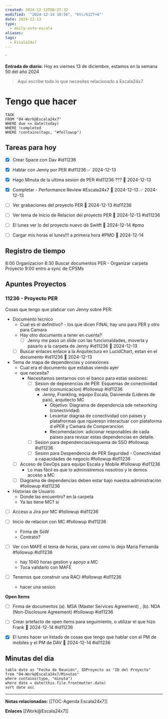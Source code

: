 ```yaml
---
created: 2024-12-13T08:27:32
modified: '"2024-12-14 10:56", "6tc/G12T+6"'
date: 2024-12-13
type:
  - daily-note-escala
aliases: 
tags:
  - Escala24x7
---
```

`


**Entrada de diario:** 
Hoy es viernes 13 de diciembre, estamos en la semana 50 del año 2024

> Aquí escribe todo lo que necesites relacionado a Escala24x7


# Tengo que hacer

```dataview
TASK 
FROM "04-Work@Escala24x7"
WHERE due <= date(today) 
WHERE !completed 
WHERE !contains(tags, "#followup")  
```


## Tareas para hoy
- [x] Crear Space con Dav #id11236
- [x] Hablar con Jenny por PER #id11236 ✅ 2024-12-13
- [x] Hago Minuta de la ultima sesion de PER #id11236 ??? 📅 2024-12-13
- [x] Completar - Performance Review #Escala24x7 📅 2024-12-13 ✅ 2024-12-13
- [ ] Ver grabaciones del proyecto PER 📅 2024-12-13 #id11236
- [ ] Ver tema de Inicio de Relacion del proyecto PER 📅 2024-12-13  #id11236

- [ ] El lunes ver lo del proyecto nuevo de Switft 📅 2024-12-14  #pmo
- [ ] Cargar mis horas el lunes!!! a primera hora #PMO  📅 2024-12-14
## Registro de tiempo
8:00 Organizacion
8:30 Buscar documentos PER - Organizar carpeta Proyecto
9:00 entro a sync de CPSMs




## Apuntes Proyectos

### 11236 - Proyecto PER

Cosas que tengo que platicar con Jenny sobre PER:
- Documento tecnico
	- Cual es el definitivo? - los que dicen FINAl, hay uno para PER y otro para Camara
	- Hay otro documento a tener en cuenta?
		- [ ] Jenny me paso un slide con las funcionaldades, moverla y pasarlo a la carpeta de Jenny #id11236  📅 2024-12-13 
	- [ ] Buscar enlaces enlace a la Arquitectura en LucidChart, estan en el documento #id11236 📅 2024-12-13 
- Tema de mapa de dependencias y conexiones
	- Cual era el documento que estabas viendo ayer
	- que necesita? 
		- Necesitamos sentarnos con el banco para estas sesiones:
			- [ ] Sesion de depenencias de PER: Esquemas de conectividad de red (comunicacion) #followup #id11236
				- Jenny, Frankling, equipo Escala, Daivienda (Lideres de pais), arquitecto MC
					- Objetivo: Diagrama de dependencia sde networking (conectividad)
					- Levantar diagraa de conectividad con paises y platafrormas que rquieresn interactuar con plataforma d ePER y Camara de Comperancion
					- Recomendacion: adicionar responables de cada paises para revisar estas dependencias en detalle.
			- [ ] Sesion para dependencias/esquema de SSO #followup #id11236
			- [ ] Sesion para Despendencia de PER Seguridad - Conectividad a capacidades de negocio #followup #id11236
	- [ ] Acceso de DevOps para equipo Escala y Mobile #followup #id11236
		- Lo mas fácil es que lo administremos nosotros y le demos acceso a MC
	- [ ] Diagrama de dependencias deben estar bajo nuestra administración #followup  #id11236
- Historias de Usuario
	- Donde las encuentro? en la carpeta
	- Ya las tiene MC? si
- [ ] Acceso a Jira por MC #followup #id11236
- [ ] Inicio de relacion con MC #followup #id11236
	- Firma de SoW
	- Contrato?

- [ ] Ver con MAFE el tema de horas, para ver como lo dejo Maria Fernanda #followup #id11236
	- hay 1040 horas gestion y apoyo a MC
	- Toca validarlo con MAFE
- [ ] Tenemos que construir una RACI #followup #id11236
	- hacer una sesion

**Open Items**
- [ ] Firma de documentos (a). MSA (Master Services Agreement)  , (b). NDA (Non-Disclosure Agreement) #followup #id11236
- [ ] Crear artefacto de open items para seguimiento, o utilizar el que hizo Frank 📅 2024-12-14  #id11236
- [x] El lunes hacer un listado de cosas que tengo que hablar con el PM de mobiles y el PM de DAV 📅 2024-12-14  #id11236


## Minutas del dia
 ```dataview
table date as "Fecha de Reunión", IDProyecto as "ID del Proyecto"
from "04-Work@Escala24x7/Minutas"
where contains(type, "minuta")
where date = date(this.file.frontmatter.date)
sort date asc
```


----
**Notas relacionadas:**
[[TOC-Agenda Escala24x7]]


**Enlaces**
[[Work@Escala24x7]]


